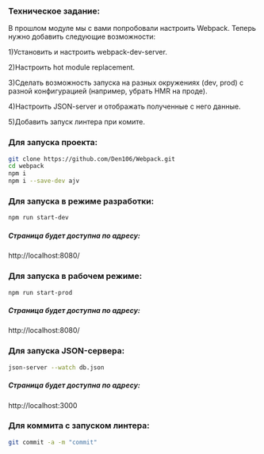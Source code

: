 
<h3>Техническое задание:</h3>

В прошлом модуле мы с вами попробовали настроить Webpack. Теперь нужно добавить следующие возможности:

1)Установить и настроить webpack-dev-server. 

2)Настроить hot module replacement.

3)Сделать возможность запуска на разных окружениях (dev, prod) c разной конфигурацией (например, убрать HMR на проде).

4)Настроить JSON-server и отображать полученные с него данные.

5)Добавить запуск линтера при комите.

<h3>Для запуска проекта:</h3>

```bash
git clone https://github.com/Den106/Webpack.git
cd webpack
npm i
npm i --save-dev ajv
```

<h3>Для запуска в режиме разработки:</h3>

```bash
npm run start-dev
```

<h5>Страница будет доступна по адресу:</h5>
http://localhost:8080/


<h3>Для запуска в рабочем режиме:</h3>

```bash
npm run start-prod
```

<h5>Страница будет доступна по адресу:</h5>
http://localhost:8080/


<h3>Для запуска JSON-сервера:</h3>

```bash
json-server --watch db.json
```

<h5>Страница будет доступна по адресу:</h5>
http://localhost:3000


<h3>Для коммита с запуском линтера:</h3>

```bash
git commit -a -m "commit"
```


